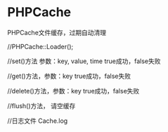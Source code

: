 # PHPCache
PHPCache文件缓存，过期自动清理

//PHPCache::Loader();

//set()方法 参数：key, value, time  true成功，false失败

//get()方法，参数：key  true成功，false失败

//delete()方法，参数：key  true成功，false失败

//flush()方法， 请空缓存

//日志文件 Cache.log
